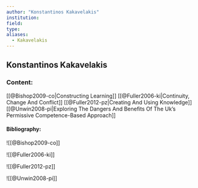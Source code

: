 ```yaml
---
author: "Konstantinos Kakavelakis"
institution:
field:
type:
aliases:
  - Kakavelakis
---
```


## Konstantinos Kakavelakis

### Content:
[[@Bishop2009-co|Constructing Learning]]
[[@Fuller2006-ki|Continuity, Change And Conflict]]
[[@Fuller2012-pz|Creating And Using Knowledge]]
[[@Unwin2008-pi|Exploring The Dangers And Benefits Of The Uk’s Permissive Competence-Based Approach]]

#### Bibliography:

![[@Bishop2009-co]]

![[@Fuller2006-ki]]

![[@Fuller2012-pz]]

![[@Unwin2008-pi]]